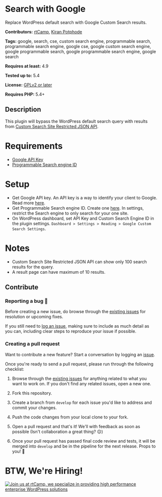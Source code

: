 # Search with Google

Replace WordPress default search with Google Custom Search results.

**Contributors:** [rtCamp](https://github.com/rtCamp/), [Kiran Potphode](https://github.com/kiranpotphode/)

**Tags:** google, search, cse, custom search engine, programmable search, programmable search engine, google cse, google custom search engine, google programmable search, google programmable search engine, google search

**Requires at least:** 4.9

**Tested up to:** 5.4

**License:** [GPLv2 or later](http://www.gnu.org/licenses/gpl-2.0.html)

**Requires PHP:** 5.4+

## Description
This plugin will bypass the WordPress default search query with results from [Custom Search Site Restricted JSON API](https://developers.google.com/custom-search/v1/site_restricted_api).

# Requirements
- [Google API Key](https://console.developers.google.com/apis/credentials)
- [Programmable Search engine ID](https://cse.google.com/all)

# Setup
- Get Google API key. An API key is a way to identify your client to Google. Read more [here](https://developers.google.com/custom-search/v1/introduction).
- Get Programmable Search engine ID. Create one [here](https://cse.google.com/). In settings, restrict the Search engine to only search for your one site.
 - On WordPress dashboard, set API Key and Custom Search Engine ID in the plugin settings. `Dashboard > Settings > Reading > Google Custom Search Settings`.

# Notes
- Custom Search Site Restricted JSON API can show only 100 search results for the query.
- A result page can have maximum of 10 results.

## Contribute

### Reporting a bug 🐞

Before creating a new issue, do browse through the [existing issues](https://github.com/rtCamp/search-with-google/issues) for resolution or upcoming fixes. 

If you still need to [log an issue](https://github.com/rtCamp/search-with-google/issues/new), making sure to include as much detail as you can, including clear steps to reproduce your issue if possible.

### Creating a pull request

Want to contribute a new feature? Start a conversation by logging an [issue](https://github.com/rtCamp/search-with-google/issues).

Once you're ready to send a pull request, please run through the following checklist: 

1. Browse through the [existing issues](https://github.com/rtCamp/search-with-google/issues) for anything related to what you want to work on. If you don't find any related issues, open a new one.

1. Fork this repository.

1. Create a branch from `develop` for each issue you'd like to address and commit your changes.

1. Push the code changes from your local clone to your fork.

1. Open a pull request and that's it! We'll with feedback as soon as possible (Isn't collaboration a great thing? 😌)

1. Once your pull request has passed final code review and tests, it will be merged into `develop` and be in the pipeline for the next release. Props to you! 🎉

# BTW, We're Hiring!

<a href="https://rtcamp.com/"><img src="https://rtcamp.com/wp-content/uploads/2019/04/github-banner@2x.png" alt="Join us at rtCamp, we specialize in providing high performance enterprise WordPress solutions"></a>

